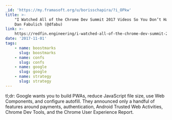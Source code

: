 ```yaml
---
_id: 'https://my.framasoft.org/u/borisschapira/?i_OPkw'
title: >-
    "I Watched All of the Chrome Dev Summit 2017 Videos So You Don’t Have To",
    Dan Fabulich (@dfabu)
link: >-
    https://redfin.engineering/i-watched-all-of-the-chrome-dev-summit-2017-videos-so-you-dont-have-to-9b62a593c3cb
date: '2017-11-01'
tags:
    - name: boostmarks
      slug: boostmarks
    - name: confs
      slug: confs
    - name: google
      slug: google
    - name: strategy
      slug: strategy
---
```


<div class="markdown"><p>tl;dr: Google wants you to build PWAs, reduce JavaScript file size, use Web Components, and configure autofill. They announced only a handful of features around payments, authentication, Android Trusted Web Activities, Chrome Dev Tools, and the Chrome User Experience Report.
</p></div>
